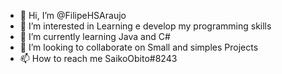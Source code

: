 - 👋 Hi, I’m @FilipeHSAraujo
- 👀 I’m interested in Learning e develop my programming skills
- 🌱 I’m currently learning Java and C#
- 💞️ I’m looking to collaborate on Small and simples Projects
- 📫 How to reach me SaikoObito#8243

<!---
FilipeHSAraujo/FilipeHSAraujo is a ✨ special ✨ repository because its `README.md` (this file) appears on your GitHub profile.
You can click the Preview link to take a look at your changes.
--->
